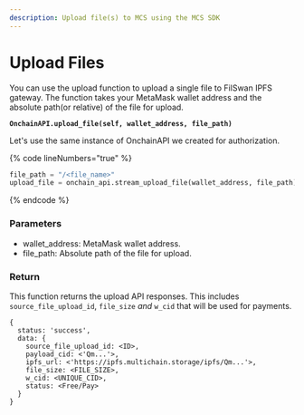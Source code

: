 ```yaml
---
description: Upload file(s) to MCS using the MCS SDK
---
```


# Upload Files

You can use the upload function to upload a single file to FilSwan IPFS gateway. The function takes your MetaMask wallet address and the absolute path(or relative) of the file for upload.

<pre class="language-python"><code class="lang-python"><strong>OnchainAPI.upload_file(self, wallet_address, file_path)
</strong></code></pre>

Let's use the same instance of OnchainAPI we created for authorization.

{% code lineNumbers="true" %}
```python
file_path = "/<file_name>"
upload_file = onchain_api.stream_upload_file(wallet_address, file_path)
```
{% endcode %}

### Parameters

* wallet\_address: MetaMask wallet address.
* file\_path: Absolute path of the file for upload.

### Return

This function returns the upload API responses. This includes `source_file_upload_id`, `file_size` _and_ `w_cid` that will be used for payments.

```
{
  status: 'success',
  data: {
    source_file_upload_id: <ID>,
    payload_cid: <'Qm...'>,
    ipfs_url: <'https://ipfs.multichain.storage/ipfs/Qm...'>,
    file_size: <FILE_SIZE>,
    w_cid: <UNIQUE_CID>,
    status: <Free/Pay>
  }
}
```
